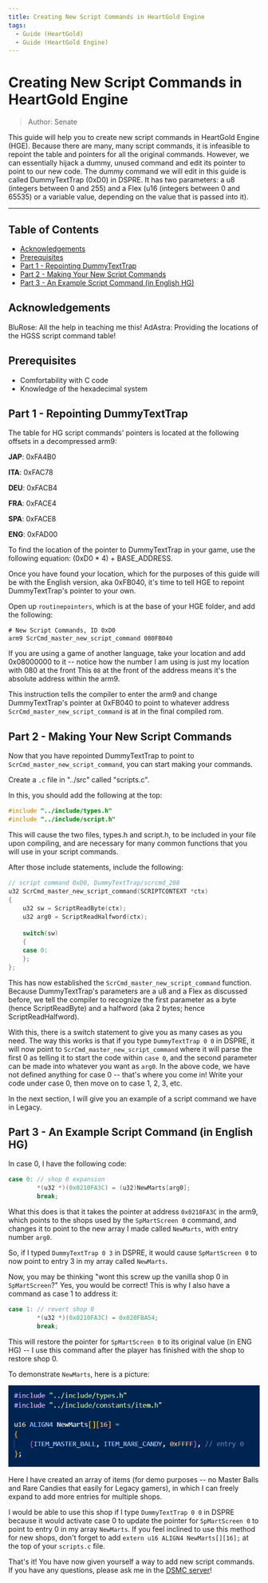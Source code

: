 ```yaml
---
title: Creating New Script Commands in HeartGold Engine
tags:
  - Guide (HeartGold)
  - Guide (HeartGold Engine)
---
```


# Creating New Script Commands in HeartGold Engine
> Author: Senate

This guide will help you to create new script commands in HeartGold Engine (HGE). Because there are many, many script commands, it is infeasible to repoint the table
and pointers for all the original commands. However, we can essentially hijack a dummy, unused command and edit its pointer to point to our new code. The dummy command
we will edit in this guide is called DummyTextTrap (0xD0) in DSPRE. It has two parameters: a u8 (integers between 0 and 255) and a Flex (u16 (integers between 0 and 65535) or a variable value, depending on the value that is passed into it).

---

## Table of Contents
  - [Acknowledgements](#acknowledgements)
  - [Prerequisites](#prerequisites)
  - [Part 1 - Repointing DummyTextTrap](#part-1---repointing-dummytexttrap)
  - [Part 2 - Making Your New Script Commands](#part-2---making-your-new-script-commands)
  - [Part 3 - An Example Script Command (in English HG)](#part-3---an-example-script-command-in-english-hg)

## Acknowledgements
BluRose: All the help in teaching me this!
AdAstra: Providing the locations of the HGSS script command table!

## Prerequisites
- Comfortability with C code
- Knowledge of the hexadecimal system

## Part 1 - Repointing DummyTextTrap
The table for HG script commands' pointers is located at the following offsets in a decompressed arm9:

**JAP**: 0xFA4B0

**ITA**: 0xFAC78

**DEU**: 0xFACB4

**FRA**: 0xFACE4

**SPA**: 0xFACE8

**ENG**: 0xFAD00

To find the location of the pointer to DummyTextTrap in your game, use the following equation: (0xD0 * 4) + BASE_ADDRESS.

Once you have found your location, which for the purposes of this guide will be with the English version, aka 0xFB040, it's time to tell HGE to repoint DummyTextTrap's pointer to your own.

Open up ``routinepointers``, which is at the base of your HGE folder, and add the following:

```
# New Script Commands, ID 0xD0
arm9 ScrCmd_master_new_script_command 080FB040
```

If you are using a game of another language, take your location and add 0x08000000 to it -- notice how the number I am using is just my location with 080 at the front This ``08`` at the front of the address means it's the absolute address within the arm9.

This instruction tells the compiler to enter the arm9 and change DummyTextTrap's pointer at 0xFB040 to point to whatever address ``ScrCmd_master_new_script_command`` is at in the final compiled rom.

## Part 2 - Making Your New Script Commands
Now that you have repointed DummyTextTrap to point to ``ScrCmd_master_new_script_command``, you can start making your commands.

Create a ``.c`` file in "../src" called "scripts.c".

In this, you should add the following at the top:
```c
#include "../include/types.h"
#include "../include/script.h"
```

This will cause the two files, types.h and script.h, to be included in your file upon compiling, and are necessary for many common functions that you will use in your script commands.

After those include statements, include the following:

```c
// script command 0xD0, DummyTextTrap/scrcmd_208
u32 ScrCmd_master_new_script_command(SCRIPTCONTEXT *ctx)
{
    u32 sw = ScriptReadByte(ctx);
    u32 arg0 = ScriptReadHalfword(ctx);

    switch(sw)
    {
    case 0:
    };
};
```
This has now established the ``ScrCmd_master_new_script_command`` function. Because DummyTextTrap's parameters are a u8 and a Flex as discussed before, we tell the compiler to recognize the first parameter as a byte (hence ScriptReadByte) and a halfword (aka 2 bytes; hence ScriptReadHalfword).

With this, there is a switch statement to give you as many cases as you need. The way this works is that if you type ``DummyTextTrap 0 0`` in DSPRE, it will now point to ``ScrCmd_master_new_script_command`` where it will parse the first 0 as telling it to start the code within ``case 0``, and the second parameter can be made into whatever you want as ``arg0``. In the above code, we have not defined anything for case 0 -- that's where you come in! Write your code under case 0, then move on to case 1, 2, 3, etc.

In the next section, I will give you an example of a script command we have in Legacy.

## Part 3 - An Example Script Command (in English HG)

In case 0, I have the following code:

```c
case 0: // shop 0 expansion
        *(u32 *)(0x0210FA3C) = (u32)NewMarts[arg0];
        break;
```

What this does is that it takes the pointer at address ``0x0210FA3C`` in the arm9, which points to the shops used by the ``SpMartScreen 0`` command, and changes it to point to the new array I made called ``NewMarts``, with entry number ``arg0``.

So, if I typed ``DummyTextTrap 0 3`` in DSPRE, it would cause ``SpMartScreen 0`` to now point to entry 3 in my array called ``NewMarts``.

Now, you may be thinking "wont this screw up the vanilla shop 0 in ``SpMartScreen``?" Yes, you would be correct! This is why I also have a command as case 1 to address it:

```c
case 1: // revert shop 0
        *(u32 *)(0x0210FA3C) = 0x020FBA54;
        break;
```
This will restore the pointer for ``SpMartScreen 0`` to its original value (in ENG HG) -- I use this command after the player has finished with the shop to restore shop 0.

To demonstrate ``NewMarts``, here is a picture:

![](resources/newmarts.png)

Here I have created an array of items (for demo purposes -- no Master Balls and Rare Candies that easily for Legacy gamers), in which I can freely expand to add more entries for multiple shops.

I would be able to use this shop if I type ``DummyTextTrap 0 0`` in DSPRE because it would activate case 0 to update the pointer for ``SpMartScreen 0`` to point to entry 0 in my array ``NewMarts``. If you feel inclined to use this method for new shops, don't forget to add ``extern u16 ALIGN4 NewMarts[][16];`` at the top of your ``scripts.c`` file.

That's it! You have now given yourself a way to add new script commands. If you have any questions, please ask me in the [DSMC server](https://discord.gg/YBtdN3aXfv)!
